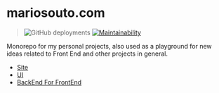 # mariosouto.com

> ![GitHub deployments](https://img.shields.io/github/deployments/omariosouto/mariosouto.com/Production%20%E2%80%93%20skntech-site?label=vercel&logo=vercel&logoColor=white) [![Maintainability](https://api.codeclimate.com/v1/badges/c2d854cddeea8f212e0e/maintainability)](https://codeclimate.com/github/omariosouto/mariosouto.com/maintainability) 

Monorepo for my personal projects, also used as a playground for new ideas related to Front End and other projects in general.

- [Site](https://skntech-site.vercel.app/)
- [UI](https://skntech-ui.vercel.app/)
- [BackEnd For FrontEnd](https://skntech-api.vercel.app/)
